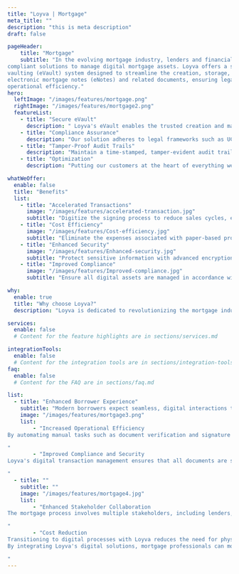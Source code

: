 ```yaml
---
title: "Loyva | Mortgage"
meta_title: ""
description: "this is meta description"
draft: false

pageHeader:
    title: "Mortgage"
    subtitle: "In the evolving mortgage industry, lenders and financial institutions require efficient, secure, and 
compliant solutions to manage digital mortgage assets. Loyva offers a state-of-the-art electronic 
vaulting (eVault) system designed to streamline the creation, storage, and management of 
electronic mortgage notes (eNotes) and related documents, ensuring legal enforceability and 
operational efficiency."
hero:
  leftImage: "/images/features/mortgage.png"
  rightImage: "/images/features/mortgage2.png"
  featureList:
    - title: "Secure eVault"
      description: " Loyva's eVault enables the trusted creation and management of authentic digital mortgage contracts, ensuring they remain negotiable and transferable throughout their lifecycle."
    - title: "Compliance Assurance"
      description: "Our solution adheres to legal frameworks such as UCC Section 9-105, ESIGN, and UETA, providing confidence that your digital mortgage assets meet all regulatory requirements."
    - title: "Tamper-Proof Audit Trails"
      description: "Maintain a time-stamped, tamper-evident audit trail that tracks all activities related to your digital mortgage assets, ensuring transparency and security."
    - title: "Optimization"
      description: "Putting our customers at the heart of everything we do, we strive to deliver exceptional experiences."

whatWeOffer:
  enable: false
  title: "Benefits"
  list:
    - title: "Accelerated Transactions"
      image: "/images/features/accelerated-transaction.jpg"
      subtitle: "Digitize the signing process to reduce sales cycles, enabling quicker access to capital and improved customer satisfaction."
    - title: "Cost Efficiency"
      image: "/images/features/Cost-efficiency.jpg"
      subtitle: "Eliminate the expenses associated with paper-based processes, such as printing, shipping, and storage, leading to significant cost savings."
    - title: "Enhanced Security"
      image: "/images/features/Enhanced-security.jpg"
      subtitle: "Protect sensitive information with advanced encryption and controlled access, reducing the risk of fraud and unauthorized alterations."
    - title: "Improved Compliance"
      image: "/images/features/Improved-compliance.jpg"
      subtitle: "Ensure all digital assets are managed in accordance with industry regulations, minimizing legal risks and enhancing market liquidity"

why:
  enable: true
  title: "Why choose Loyva?"
  description: "Loyva is dedicated to revolutionizing the mortgage industry with cutting-edge digital solutions that streamline processes, enhance security, and ensure compliance. Our eVault technology is designed specifically for mortgage lenders, servicers, and investors, providing a secure and efficient platform for managing digital mortgage assets with confidence. Embrace the future of mortgage document management with Loyva and experience a seamless, fully digital workflow."

services:
  enable: false
  # Content for the feature highlights are in sections/services.md

integrationTools: 
  enable: false
  # Content for the integration tools are in sections/integration-tools.md
faq:
  enable: false
  # Content for the FAQ are in sections/faq.md

list:
  - title: "Enhanced Borrower Experience"
    subtitle: "Modern borrowers expect seamless, digital interactions throughout their mortgage journey. Loyva's platform facilitates this by allowing borrowers to review and sign documents electronically, reducing the stress and time associated with traditional paper-based processes. This convenience leads to higher borrower satisfaction and loyalty."
    image: "/images/features/mortgage3.png"
    list:
        - "Increased Operational Efficiency
By automating manual tasks such as document verification and signature collection, Loyva streamlines the mortgage closing process. This automation reduces errors and accelerates closing times, enabling lenders to process more loans with the same resources, thereby increasing profitability.

"
        - "Improved Compliance and Security
Loyva's digital transaction management ensures that all documents are securely stored and easily accessible, maintaining compliance with industry regulations. Features like eVaulting provide a secure repository for electronic notes (eNotes), ensuring the authenticity and legal

"
  - title: ""
    subtitle: ""
    image: "/images/features/mortgage4.jpg"
    list:
        - "Enhanced Stakeholder Collaboration
The mortgage process involves multiple stakeholders, including lenders, title companies, and notaries. Loyva's platform fosters better collaboration among these parties by providing real-time updates and a centralized system for document management, leading to smoother transactions and reduced miscommunication

"
        - "Cost Reduction
Transitioning to digital processes with Loyva reduces the need for physical storage, printing, and mailing of documents, leading to significant cost savings. Additionally, the reduction in errors and faster processing times contribute to lower operational costs. ​
By integrating Loyva's digital solutions, mortgage professionals can modernize their operations, meet the evolving expectations of borrowers, and stay competitive in a rapidly changing industry landscape.

"
---
```

